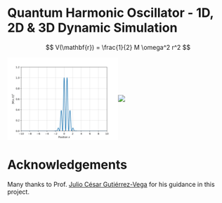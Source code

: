 # Quantum Harmonic Oscillator - 1D, 2D & 3D Dynamic Simulation

$$ V(\mathbf{r}) = \frac{1}{2} M \omega^2 r^2 $$

<div style="display: flex; justify-content: space-around; align-items: center;", align="center">
  <img src="animations/1D_video.gif" width="50%">
  <img src="animations/2D_video.gif" width="50%">
</div>

# Acknowledgements
Many thanks to Prof. [Julio César Gutiérrez-Vega](https://scholar.google.com/citations?user=SXtXBWkAAAAJ&hl) for his guidance in this project.
